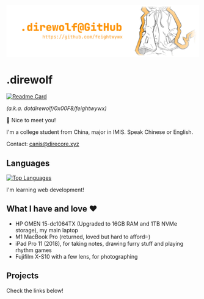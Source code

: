 ![head](https://github.com/feightwywx/feightwywx/blob/59620f8dd4384e8989d11f464fb7d8e0462337ed/91006224_p0_gh.jpg)

# .direwolf

[![Readme Card](https://github-readme-stats.vercel.app/api?username=feightwywx&show_icons=true&title_color=ff9b19&icon_color=ff9b19)](https://github.com/anuraghazra/github-readme-stats)

*(a.k.a. dotdirewolf/0x00F8/feightwywx)*

🐺 Nice to meet you!

I'm a college student from China, major in IMIS. Speak Chinese or English.

Contact: [canis@direcore.xyz](mailto:canis@direcore.xyz)

## Languages

[![Top Languages](https://github-readme-stats.vercel.app/api/top-langs/?username=feightwywx&hide=visual%20basic&layout=compact&title_color=ff9b19)](https://github.com/anuraghazra/github-readme-stats)

I'm learning web development!

## What I have and love ❤

- HP OMEN 15-dc1064TX (Upgraded to 16GB RAM and 1TB NVMe storage), my main laptop
- M1 MacBook Pro (returned, loved but hard to afford💦)
- iPad Pro 11 (2018), for taking notes, drawing furry stuff and playing rhythm games
- Fujifilm X-S10 with a few lens, for photographing

## Projects

Check the links below!
